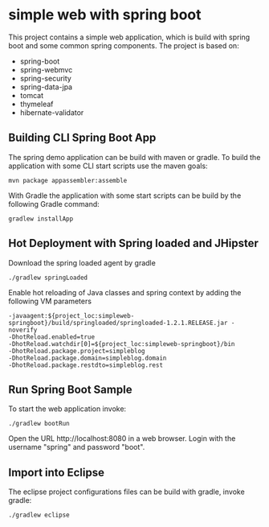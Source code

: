 simple web with spring boot
===========================

This project contains a simple web application, which is build with spring boot and some common spring components.
The project is based on:
 * spring-boot
 * spring-webmvc
 * spring-security
 * spring-data-jpa
 * tomcat
 * thymeleaf
 * hibernate-validator

## Building CLI Spring Boot App

The spring demo application can be build with maven or gradle. To build the application with some CLI start scripts use the maven goals:

	mvn package appassembler:assemble
	
With Gradle the application with some start scripts can be build by the following Gradle command:

	gradlew installApp
	
 
## Hot Deployment with Spring loaded and JHipster

Download the spring loaded agent by gradle
	
	./gradlew springLoaded

Enable hot reloading of Java classes and spring context by adding the following VM parameters
	
	-javaagent:${project_loc:simpleweb-springboot}/build/springloaded/springloaded-1.2.1.RELEASE.jar -noverify 
	-DhotReload.enabled=true
	-DhotReload.watchdir[0]=${project_loc:simpleweb-springboot}/bin
	-DhotReload.package.project=simpleblog
	-DhotReload.package.domain=simpleblog.domain
	-DhotReload.package.restdto=simpleblog.rest

## Run Spring Boot Sample

To start the web application invoke:

	./gradlew bootRun

Open the URL http://localhost:8080 in a web browser. Login with the username "spring" and password "boot".

## Import into Eclipse 

The eclipse project configurations files can be build with gradle, invoke gradle:

	./gradlew eclipse